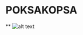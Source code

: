 # POKSAKOPSA




**                            ![alt text](http://i.giphy.com/xT0GqdXpoKAazgF8t2.gif)
